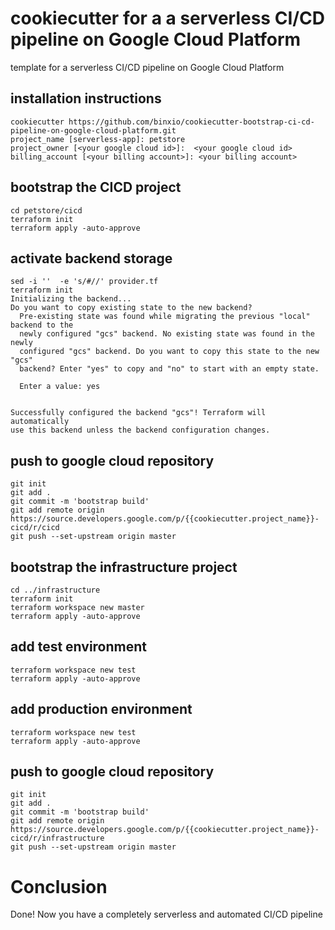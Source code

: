 cookiecutter for a a serverless CI/CD pipeline on Google Cloud Platform
=======================================================================
template for a serverless CI/CD pipeline on Google Cloud Platform


## installation instructions

```
cookiecutter https://github.com/binxio/cookiecutter-bootstrap-ci-cd-pipeline-on-google-cloud-platform.git
project_name [serverless-app]: petstore
project_owner [<your google cloud id>]:  <your google cloud id>
billing_account [<your billing account>]: <your billing account>
```

## bootstrap the CICD project
```
cd petstore/cicd
terraform init
terraform apply -auto-approve
```

## activate backend storage
```
sed -i ''  -e 's/#//' provider.tf
terraform init
Initializing the backend...
Do you want to copy existing state to the new backend?
  Pre-existing state was found while migrating the previous "local" backend to the
  newly configured "gcs" backend. No existing state was found in the newly
  configured "gcs" backend. Do you want to copy this state to the new "gcs"
  backend? Enter "yes" to copy and "no" to start with an empty state.

  Enter a value: yes


Successfully configured the backend "gcs"! Terraform will automatically
use this backend unless the backend configuration changes.
```


## push to google cloud repository

```
git init
git add .
git commit -m 'bootstrap build'
git add remote origin https://source.developers.google.com/p/{{cookiecutter.project_name}}-cicd/r/cicd
git push --set-upstream origin master
```

## bootstrap the infrastructure project
```
cd ../infrastructure
terraform init
terraform workspace new master
terraform apply -auto-approve
```
## add test environment
```
terraform workspace new test
terraform apply -auto-approve
```
## add production environment
```
terraform workspace new test
terraform apply -auto-approve
```

## push to google cloud repository

```
git init
git add .
git commit -m 'bootstrap build'
git add remote origin https://source.developers.google.com/p/{{cookiecutter.project_name}}-cicd/r/infrastructure
git push --set-upstream origin master
```

# Conclusion
Done! Now you have a completely serverless and automated CI/CD pipeline


